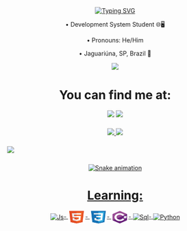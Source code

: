<div align="center">
<a href="https://git.io/typing-svg"><img src="https://readme-typing-svg.demolab.com?font=Handjet&weight=700&size=50&pause=1000&color=8E3CB8&center=true&vCenter=true&width=435&lines=Hello+There!!+%3AD;My+name+is+Otavio+Bueno!!;Welcome+to+my+profile!!+%3A)" alt="Typing SVG" /></a>
</div>

<div align="center">
  <p>• Development System Student 🌐🖥</p>

  <p>• Pronouns: He/Him</p>

  <p>• Jaguariúna, SP, Brazil 🚩</p>
</div>

<div align="center">
  <img height="300em" src="https://i.pinimg.com/originals/77/ca/a3/77caa32884d735d439ade45ba37feaf2.gif">
</div>

<div align="center">
  <h1>You can find me at:</h1>
  <a href="https://www.instagram.com/otavio.lb/" target="_blank"><img src="https://img.shields.io/badge/Instagram-E4405F?style=for-the-badge&logo=instagram&logoColor=white" target="_blank"></a>
  <a href="https://www.linkedin.com/in/otavio-lima-bueno-642750287/" target="_blank"><img src="https://img.shields.io/badge/LinkedIn-0077B5?style=for-the-badge&logo=linkedin&logoColor=white" target="_blank"></a>
</div>

###   

<div align="center">
  <a href="https://github.com/BuenoOtavio">
    <img height="150em" src="https://github-readme-stats.vercel.app/api?username=BuenoOtavio&show_icons=true&theme=jolly">
    <img height="150em" src="https://github-readme-stats.vercel.app/api/top-langs/?username=BuenoOtavio&theme=jolly">
</div>

### 

<div>
  <a href="https://github.com/BuenoOtavio">
   <img src="https://github-readme-activity-graph.vercel.app/graph?username=BuenoOtavio&bg_color=20181c&color=9e4c98&line=630c92&point=b62087&area=true&hide_border=true">
</div>

###

<div align="center">
  
  ![Snake animation](https://github.com/danielbped/danielbped/blob/output/github-contribution-grid-snake.svg)
  
</div>

###

<div style="display: inline_block" align="center">
<h1>Learning:</h1>
<img align="center" alt="Js" height="30" width="30" src="https://icon-library.com/images/javascript-icon-png/javascript-icon-png-23.jpg">-
<img align="center" alt="Html" height="30" width="40" src="https://raw.githubusercontent.com/devicons/devicon/master/icons/html5/html5-original.svg">-
<img align="center" alt="Css" height="30" width="40" src="https://raw.githubusercontent.com/devicons/devicon/master/icons/css3/css3-original.svg">-
<img align="center" alt="C#" height="30" width="40" src="https://raw.githubusercontent.com/devicons/devicon/master/icons/csharp/csharp-original.svg">-
<img align="center" alt="Sql" height="30" width="30" src="https://static-00.iconduck.com/assets.00/sql-database-sql-azure-icon-1955x2048-4pmty46t.png">-
<img align="center" alt="Python" height="30" width="30" src="https://cdn4.iconfinder.com/data/icons/logos-and-brands/512/267_Python_logo-512.png">
</div>
